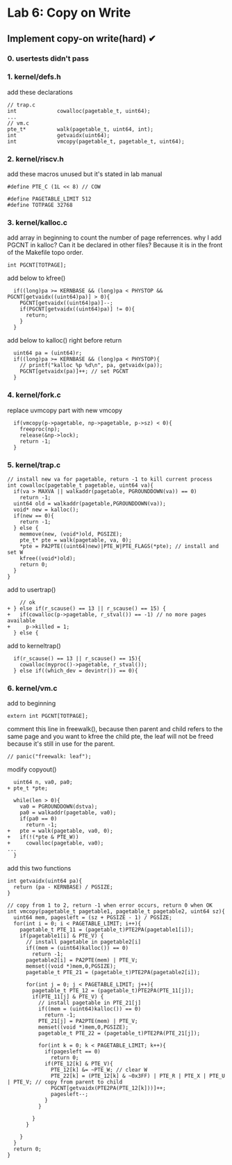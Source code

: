 # Lab 6: Copy on Write
## Implement copy-on write(hard) ✔
### 0. usertests didn't pass
### 1. kernel/defs.h
add these declarations
```
// trap.c
int             cowalloc(pagetable_t, uint64);
...
// vm.c
pte_t*          walk(pagetable_t, uint64, int);
int             getvaidx(uint64);
int             vmcopy(pagetable_t, pagetable_t, uint64);
```
### 2. kernel/riscv.h
add these macros
unused but it's stated in lab manual
```
#define PTE_C (1L << 8) // COW
```
```
#define PAGETABLE_LIMIT 512
#define TOTPAGE 32768
```
### 3. kernel/kalloc.c
add array in beginning to count the number of page referrences. 
why I add PGCNT in kalloc? Can it be declared in other files? Because it is in the front of the Makefile topo order.

```
int PGCNT[TOTPAGE];
```
add below to kfree()
```
  if((long)pa >= KERNBASE && (long)pa < PHYSTOP && PGCNT[getvaidx((uint64)pa)] > 0){
    PGCNT[getvaidx((uint64)pa)]--;
    if(PGCNT[getvaidx((uint64)pa)] != 0){
      return;
    }
  }
```
add below to kalloc() right before return
```
  uint64 pa = (uint64)r;
  if((long)pa >= KERNBASE && (long)pa < PHYSTOP){
    // printf("kalloc %p %d\n", pa, getvaidx(pa));
    PGCNT[getvaidx(pa)]++; // set PGCNT
  }
```
### 4. kernel/fork.c
replace uvmcopy part with new vmcopy
```
  if(vmcopy(p->pagetable, np->pagetable, p->sz) < 0){
    freeproc(np);
    release(&np->lock);
    return -1;
  }
```
### 5. kernel/trap.c
```
// install new va for pagetable, return -1 to kill current process
int cowalloc(pagetable_t pagetable, uint64 va){
  if(va > MAXVA || walkaddr(pagetable, PGROUNDDOWN(va)) == 0)
    return -1;
  uint64 old = walkaddr(pagetable,PGROUNDDOWN(va));
  void* new = kalloc();
  if(new == 0){
    return -1;
  } else {
    memmove(new, (void*)old, PGSIZE);
    pte_t* pte = walk(pagetable, va, 0);
    *pte = PA2PTE((uint64)new)|PTE_W|PTE_FLAGS(*pte); // install and set W
    kfree((void*)old);
    return 0;
  }
}
```
add to usertrap()
```
    // ok
+ } else if(r_scause() == 13 || r_scause() == 15) {
+   if(cowalloc(p->pagetable, r_stval()) == -1) // no more pages available
+     p->killed = 1; 
  } else {
```
add to kerneltrap()
```
  if(r_scause() == 13 || r_scause() == 15){
    cowalloc(myproc()->pagetable, r_stval());
  } else if((which_dev = devintr()) == 0){
```
### 6. kernel/vm.c
add to beginning
```
extern int PGCNT[TOTPAGE];
```
comment this line in freewalk(), because then parent and child refers to the same page and you want to kfree the child pte, the leaf will not be freed because it's still in use for the parent.
```
// panic("freewalk: leaf");
```
modify copyout()
```
  uint64 n, va0, pa0;
+ pte_t *pte;

  while(len > 0){
    va0 = PGROUNDDOWN(dstva);
    pa0 = walkaddr(pagetable, va0);
    if(pa0 == 0)
      return -1;
+   pte = walk(pagetable, va0, 0);
+   if(!(*pte & PTE_W))
+     cowalloc(pagetable, va0);
...
  }
```
add this two functions
```
int getvaidx(uint64 pa){
  return (pa - KERNBASE) / PGSIZE; 
}

// copy from 1 to 2, return -1 when error occurs, return 0 when OK
int vmcopy(pagetable_t pagetable1, pagetable_t pagetable2, uint64 sz){
  uint64 mem, pagesleft = (sz + PGSIZE - 1) / PGSIZE;
  for(int i = 0; i < PAGETABLE_LIMIT; i++){
    pagetable_t PTE_11 = (pagetable_t)PTE2PA(pagetable1[i]);
    if(pagetable1[i] & PTE_V) {
      // install pagetable in pagetable2[i]
      if((mem = (uint64)kalloc()) == 0)
        return -1;
      pagetable2[i] = PA2PTE(mem) | PTE_V;
      memset((void *)mem,0,PGSIZE);
      pagetable_t PTE_21 = (pagetable_t)PTE2PA(pagetable2[i]);

      for(int j = 0; j < PAGETABLE_LIMIT; j++){
        pagetable_t PTE_12 = (pagetable_t)PTE2PA(PTE_11[j]);
        if(PTE_11[j] & PTE_V) {
          // install pagetable in PTE_21[j]
          if((mem = (uint64)kalloc()) == 0)
            return -1;
          PTE_21[j] = PA2PTE(mem) | PTE_V;
          memset((void *)mem,0,PGSIZE);
          pagetable_t PTE_22 = (pagetable_t)PTE2PA(PTE_21[j]);

          for(int k = 0; k < PAGETABLE_LIMIT; k++){
            if(pagesleft == 0) 
              return 0;
            if(PTE_12[k] & PTE_V){
              PTE_12[k] &= ~PTE_W; // clear W
              PTE_22[k] = (PTE_12[k] & ~0x3FF) | PTE_R | PTE_X | PTE_U | PTE_V; // copy from parent to child
              PGCNT[getvaidx(PTE2PA(PTE_12[k]))]++;
              pagesleft--;
            }
          }

        }
      }

    }
  }
  return 0;
}
```